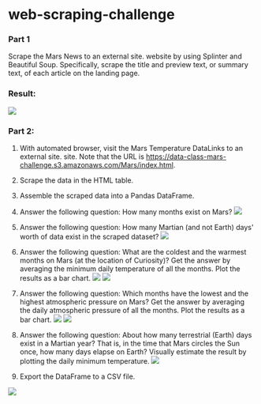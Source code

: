 # web-scraping-challenge

### Part 1
Scrape the Mars News to an external site. website by using Splinter and Beautiful Soup. Specifically, scrape the title and preview text, or summary text, of each article on the landing page.

### Result:
![](https://i.ibb.co/j4KXJs3/Snipaste-2022-10-27-19-32-21.png)

### Part 2:
1. With automated browser, visit the Mars Temperature DataLinks to an external site. site. Note that the URL is https://data-class-mars-challenge.s3.amazonaws.com/Mars/index.html.
2. Scrape the data in the HTML table. 
3. Assemble the scraped data into a Pandas DataFrame. 
4. Answer the following question: How many months exist on Mars?
![](https://i.ibb.co/dgd4cWh/Snipaste-2022-10-27-19-41-43.png)

5. Answer the following question: How many Martian (and not Earth) days' worth of data exist in the scraped dataset?
![](https://i.ibb.co/V3BSj8P/Snipaste-2022-10-27-19-45-33.png)

6. Answer the following question: What are the coldest and the warmest months on Mars (at the location of Curiosity)? Get the answer by averaging the minimum daily temperature of all the months. Plot the results as a bar chart.
![](https://i.ibb.co/4VLr3m6/Snipaste-2022-10-27-19-47-47.png)
![](https://i.ibb.co/NCWnWks/Snipaste-2022-10-27-19-50-12.png)

7. Answer the following question: Which months have the lowest and the highest atmospheric pressure on Mars? Get the answer by averaging the daily atmospheric pressure of all the months. Plot the results as a bar chart.
![](https://i.ibb.co/zfygPTB/Snipaste-2022-10-27-19-51-45.png)
![](https://i.ibb.co/10VpD2L/Snipaste-2022-10-27-19-53-08.png)

8. Answer the following question: About how many terrestrial (Earth) days exist in a Martian year? That is, in the time that Mars circles the Sun once, how many days elapse on Earth? Visually estimate the result by plotting the daily minimum temperature.
![](https://i.ibb.co/nbCsK40/Snipaste-2022-10-27-19-54-30.png)

9. Export the DataFrame to a CSV file.

![](https://i.ibb.co/d5PNMZC/Snipaste-2022-10-27-19-58-15.png)
